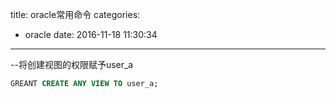 title: oracle常用命令
categories:
  - oracle
date: 2016-11-18 11:30:34
---

--将创建视图的权限赋予user_a

```sql
GREANT CREATE ANY VIEW TO user_a;
```
